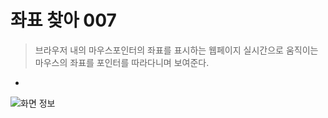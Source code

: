 # 좌표 찾아 007
> 브라우저 내의 마우스포인터의 좌표를 표시하는 웹페이지
> 실시간으로 움직이는 마우스의 좌표를 포인터를 따라다니며 보여준다.

* 
![화면 정보](projects_study/browser_project/chapter_02/findingCoordinate007/img/target.png)
